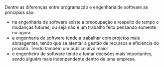 Dentre as diferenças entre programação e engenharia de software as principais são:

- na engenharia de software existe a preocupação a respeito de tempo e mudanças futuras, ou seja não é um trabalho feito pensando somente no agora.
- a engenharia de software tende a trabalhar com projetos mais abraagentes, tendo que se atentar a gestão de recursos e eficiencia do produto. Tendo também um público alvo maior 
- o engenheiro de software tende a tomar decisões mais importantes, sendo alguém mais indenpendente dentro de uma empresa.